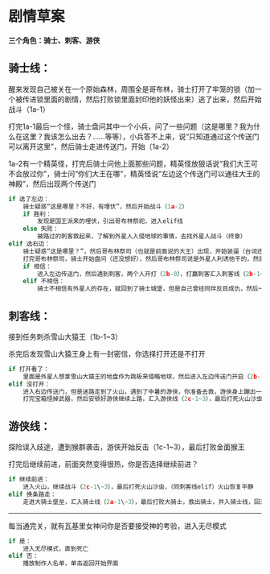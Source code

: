 # 剧情草案
**三个角色：骑士、刺客、游侠**

## 骑士线：
醒来发现自己被关在一个原始森林，周围全是哥布林，骑士打开了牢笼的锁（加一个被传进锁里面的剧情，然后打败锁里面封印他的妖怪出来）逃了出来，然后开始战斗（1a-1）

打完1a-1最后一个怪，骑士盘问其中一个小兵，问了一些问题（这是哪里？我为什么在这里？我该怎么出去？……等等），小兵答不上来，说“只知道通过这个传送门可以离开这里”，然后骑士走进传送门，开始（1a-2）

1a-2有一个精英怪，打完后骑士问他上面那些问题，精英怪放狠话说“我们大王可不会放过你”，骑士问“你们大王在哪”，精英怪说“左边这个传送门可以通往大王的神殿”，然后出现两个传送门

```python
if 选了左边：
    骑士疑惑“这是哪里？不好，有埋伏”，然后开始战斗（1a-2）
    if 胜利：
        发现是国王派来的埋伏，引出哥布林祭祀，进入elif线
    else 失败：
        被路过的刺客救起来，了解到外星人入侵地球的事情，去找外星人战斗（终章）
elif 选右边：
    骑士疑惑“这是哪里？”，然后哥布林祭司（也就是前面说的大王）出现，开始装逼（台词还没想好），装完逼开打（1a-3）
    打完哥布林祭司，骑士开始盘问（还没想好），然后哥布林祭司说是外星人利诱他干的，然后出现传送门和选项：是否相信他的话？
    if 相信：
        进入左边传送门，然后遇到刺客，两个人开打（2b-0），打赢刺客汇入刺客线（2b-1~3），刺客给你一把武器（打残了动不了，托孤），你帮助刺客粉碎了外星人入侵地球的阴谋
    elif 不相信：
        骑士不相信有外星人的存在，就回到了骑士城堡，但是自己曾经同伴反目成仇，然后一路打到大骑士那里，大骑士试图拉拢他加入外星人，骑士拒绝了，然后大骑士就要杀他，然后骑士不得不“弑父”，最后打败大骑士（2a-1~3），骑士才发觉不是真正的父亲，自己的父亲早就被外星人杀了，这只是一个外星人造的傀儡，自己错怪了父亲，骑士悲痛万分，意志消沉，然后归园田居
```

## 刺客线：
接到任务刺杀雪山大猿王（1b-1\~3）

杀完后发现雪山大猿王身上有一封密信，你选择打开还是不打开

```python
if 打开看了：
    里面是外星人想拿雪山大猿王的地盘作为跳板来侵略地球，然后进入左边传送门开启（2b-1~3），（加一段打败埋伏骑士的人，救下骑士的关卡）最终粉碎了外星人的阴谋
elif 没打开：
    进入右边传送门，但是迷路走到了火山，遇到了中暑的游侠，你准备去救，游侠身上蹦出一个宝箱怪（游侠偷的），然后开战（2c-0）
    打完宝箱怪掉武器，然后安顿好游侠继续上路，汇入游侠线（2c-1~3），最后打死火山沙虫，（加一段：在火山沙虫老巢里发现了指引他们去大骑士所在地的引导，他们去找大骑士，并入游侠线elif）火山恢复平静
```

## 游侠线：
探险误入歧途，遭到猴群袭击，游侠开始反击（1c-1\~3），最后打败金面猴王

打完后继续前进，前面突然变得很热，你是否选择继续前进？

```python
if 继续前进：
    进入火山，继续战斗（2c-1\~3），最后打死火山沙虫，（同刺客线elif）火山恢复平静
elif 换条路走：
    走进大骑士堡垒，汇入骑士线（2a-1\~3），最后打败大骑士，救出骑士，并入骑士线，回来之后和骑士过上了性♂福快乐的田园生活（老男同乐）
```

---

每当通完关，就有瓦基里女神问你是否要接受神的考验，进入无尽模式

```python
if 是：
    进入无尽模式，直到死亡
elif 否：
    播放制作人名单，单击返回开始界面
```
